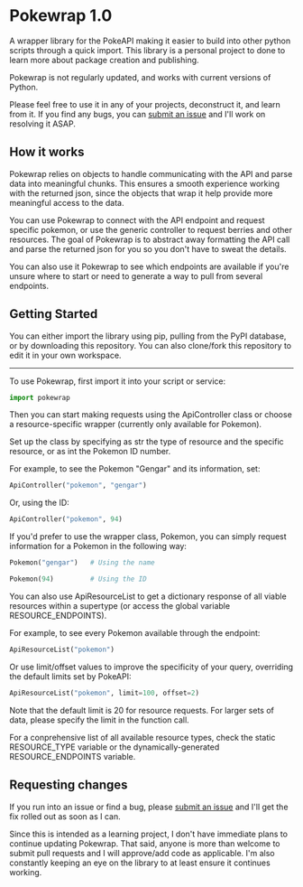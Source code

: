 # Pokewrap 1.0

A wrapper library for the PokeAPI making it easier to build into other python scripts through a quick import. This library is a personal project to done to learn more about package creation and publishing.

Pokewrap is not regularly updated, and works with current versions of Python.

Please feel free to use it in any of your projects, deconstruct it, and learn from it. If you find any bugs, you can [submit an issue](https://github.com/jasongarvin/pokewrap/issues) and I'll work on resolving it ASAP.

## How it works

Pokewrap relies on objects to handle communicating with the API and parse data into meaningful chunks. This ensures a smooth experience working with the returned json, since the objects that wrap it help provide more meaningful access to the data.

You can use Pokewrap to connect with the API endpoint and request specific pokemon, or use the generic controller to request berries and other resources. The goal of Pokewrap is to abstract away formatting the API call and parse the returned json for you so you don't have to sweat the details.

You can also use it Pokewrap to see which endpoints are available if you're unsure where to start or need to generate a way to pull from several endpoints.

## Getting Started

You can either import the library using pip, pulling from the PyPI database, or by downloading this repository. You can also clone/fork this repository to edit it in your own workspace.

---

To use Pokewrap, first import it into your script or service:

```python
import pokewrap
```

Then you can start making requests using the ApiController class or choose a resource-specific wrapper (currently only available for Pokemon).

Set up the class by specifying as str the type of resource and the specific resource, or as int the Pokemon ID number.

For example, to see the Pokemon "Gengar" and its information, set:

```python
ApiController("pokemon", "gengar")
```

Or, using the ID:

```python
ApiController("pokemon", 94)
```

If you'd prefer to use the wrapper class, Pokemon, you can simply request information for a Pokemon in the following way:

```python
Pokemon("gengar")   # Using the name
```

```python
Pokemon(94)         # Using the ID
```

You can also use ApiResourceList to get a dictionary response of all viable resources within a supertype (or access the global variable RESOURCE_ENDPOINTS).

For example, to see every Pokemon available through the endpoint:

```python
ApiResourceList("pokemon")
```

Or use limit/offset values to improve the specificity of your query, overriding the default limits set by PokeAPI:

```python
ApiResourceList("pokemon", limit=100, offset=2)
```

Note that the default limit is 20 for resource requests. For larger sets of data, please specify the limit in the function call.

For a conprehensive list of all available resource types, check the static RESOURCE_TYPE variable or the dynamically-generated RESOURCE_ENDPOINTS variable.

## Requesting changes

If you run into an issue or find a bug, please [submit an issue](https://github.com/jasongarvin/pokewrap/issues) and I'll get the fix rolled out as soon as I can.

Since this is intended as a learning project, I don't have immediate plans to continue updating Pokewrap. That said, anyone is more than welcome to submit pull requests and I will approve/add code as applicable. I'm also constantly keeping an eye on the library to at least ensure it continues working.
